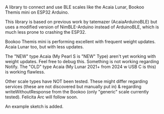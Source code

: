 A library to connect and use BLE scales like the Acaia Lunar, Bookoo Themis mini on ESP32 Arduino.

This library is based on previous work by tatemazer (AcaiaArduinoBLE) but uses a modified version of NimBLE-Arduino instead of ArduinoBLE, which is much less prone to crashing the ESP32.

Bookoo Themis mini is performing excellent with frequent weight updates. Acaia Lunar too, but with less updates.

The "NEW" type Acaia (My Pearl S is "NEW" Type) aren't yet working with weight updates. Feel free to debug this. Something is not working regarding Notify.
The "OLD" type Acaia (My Lunar 2021+ from 2024 w USB C is this) is working flawless. 

Other scale types have NOT been tested. These might differ regarding services (these are not discovered but manually put in) & regarding writeWithoutResponse from the Bookoo (only "generic" scale currently tested). Felicita Arc will follow soon.

An example sketch is added. 

